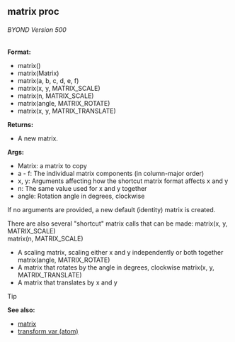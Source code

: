 ## matrix proc 
###### BYOND Version 500

**Format:**
+   matrix()
+   matrix(Matrix)
+   matrix(a, b, c, d, e, f)
+   matrix(x, y, MATRIX_SCALE)
+   matrix(n, MATRIX_SCALE)
+   matrix(angle, MATRIX_ROTATE)
+   matrix(x, y, MATRIX_TRANSLATE)

**Returns:**
+   A new matrix.

**Args:**
+   Matrix: a matrix to copy
+   a - f: The individual matrix components (in column-major order)
+   x, y: Arguments affecting how the shortcut matrix format affects x
    and y
+   n: The same value used for x and y together
+   angle: Rotation angle in degrees, clockwise


If no arguments are provided, a new default (identity) matrix
is created. 

There are also several "shortcut" matrix calls
that can be made:
matrix(x, y, MATRIX_SCALE)\
matrix(n, MATRIX_SCALE)
+   A scaling matrix, scaling either x and y independently or both
    together
matrix(angle, MATRIX_ROTATE)
+   A matrix that rotates by the angle in degrees, clockwise
matrix(x, y, MATRIX_TRANSLATE)
+   A matrix that translates by x and y

> [!TIP] 
> **See also:**
> +   [matrix](/ref/matrix.md) 
> +   [transform var (atom)](/ref/atom/var/transform.md) 